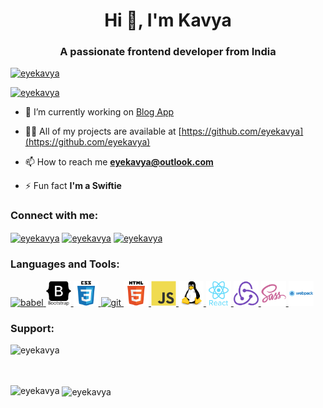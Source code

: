 <h1 align="center">Hi 👋, I'm Kavya</h1>
<h3 align="center">A passionate frontend developer from India</h3>

<p align="left"> <a href="https://github.com/ryo-ma/github-profile-trophy"><img src="https://github-profile-trophy.vercel.app/?username=eyekavya" alt="eyekavya" /></a> </p>

<p align="left"> <a href="https://twitter.com/eyekavya" target="blank"><img src="https://img.shields.io/twitter/follow/eyekavya?logo=twitter&style=for-the-badge" alt="eyekavya" /></a> </p>

- 🔭 I’m currently working on [Blog App](https://github.com/eyekavya/BlogApp-React)

- 👨‍💻 All of my projects are available at [https://github.com/eyekavya](https://github.com/eyekavya)

- 📫 How to reach me **eyekavya@outlook.com**

- ⚡ Fun fact **I'm a Swiftie**

<h3 align="left">Connect with me:</h3>
<p align="left">
<a href="https://twitter.com/eyekavya" target="blank"><img align="center" src="https://raw.githubusercontent.com/rahuldkjain/github-profile-readme-generator/master/src/images/icons/Social/twitter.svg" alt="eyekavya" height="30" width="40" /></a>
<a href="https://linkedin.com/in/eyekavya" target="blank"><img align="center" src="https://raw.githubusercontent.com/rahuldkjain/github-profile-readme-generator/master/src/images/icons/Social/linked-in-alt.svg" alt="eyekavya" height="30" width="40" /></a>
<a href="https://instagram.com/eyekavya" target="blank"><img align="center" src="https://raw.githubusercontent.com/rahuldkjain/github-profile-readme-generator/master/src/images/icons/Social/instagram.svg" alt="eyekavya" height="30" width="40" /></a>
</p>

<h3 align="left">Languages and Tools:</h3>
<p align="left"> <a href="https://babeljs.io/" target="_blank" rel="noreferrer"> <img src="https://www.vectorlogo.zone/logos/babeljs/babeljs-icon.svg" alt="babel" width="40" height="40"/> </a> <a href="https://getbootstrap.com" target="_blank" rel="noreferrer"> <img src="https://raw.githubusercontent.com/devicons/devicon/master/icons/bootstrap/bootstrap-plain-wordmark.svg" alt="bootstrap" width="40" height="40"/> </a> <a href="https://www.w3schools.com/css/" target="_blank" rel="noreferrer"> <img src="https://raw.githubusercontent.com/devicons/devicon/master/icons/css3/css3-original-wordmark.svg" alt="css3" width="40" height="40"/> </a> <a href="https://git-scm.com/" target="_blank" rel="noreferrer"> <img src="https://www.vectorlogo.zone/logos/git-scm/git-scm-icon.svg" alt="git" width="40" height="40"/> </a> <a href="https://www.w3.org/html/" target="_blank" rel="noreferrer"> <img src="https://raw.githubusercontent.com/devicons/devicon/master/icons/html5/html5-original-wordmark.svg" alt="html5" width="40" height="40"/> </a> <a href="https://developer.mozilla.org/en-US/docs/Web/JavaScript" target="_blank" rel="noreferrer"> <img src="https://raw.githubusercontent.com/devicons/devicon/master/icons/javascript/javascript-original.svg" alt="javascript" width="40" height="40"/> </a> <a href="https://www.linux.org/" target="_blank" rel="noreferrer"> <img src="https://raw.githubusercontent.com/devicons/devicon/master/icons/linux/linux-original.svg" alt="linux" width="40" height="40"/> </a> <a href="https://reactjs.org/" target="_blank" rel="noreferrer"> <img src="https://raw.githubusercontent.com/devicons/devicon/master/icons/react/react-original-wordmark.svg" alt="react" width="40" height="40"/> </a> <a href="https://redux.js.org" target="_blank" rel="noreferrer"> <img src="https://raw.githubusercontent.com/devicons/devicon/master/icons/redux/redux-original.svg" alt="redux" width="40" height="40"/> </a> <a href="https://sass-lang.com" target="_blank" rel="noreferrer"> <img src="https://raw.githubusercontent.com/devicons/devicon/master/icons/sass/sass-original.svg" alt="sass" width="40" height="40"/> </a> <a href="https://webpack.js.org" target="_blank" rel="noreferrer"> <img src="https://raw.githubusercontent.com/devicons/devicon/d00d0969292a6569d45b06d3f350f463a0107b0d/icons/webpack/webpack-original-wordmark.svg" alt="webpack" width="40" height="40"/> </a> </p>

<h3 align="left">Support:</h3>
<p><a href="https://www.buymeacoffee.com/eyekavya"> <img align="left" src="https://cdn.buymeacoffee.com/buttons/v2/default-yellow.png" height="50" width="210" alt="eyekavya" /></a></p><br><br><br>

<p><img align="left" src="https://github-readme-stats.vercel.app/api?username=eyekavya&show_icons=true&locale=en" alt="eyekavya" /></p>

<p>&nbsp;<img align="center" src="https://github-readme-stats.vercel.app/api/top-langs?username=eyekavya&show_icons=true&locale=en&layout=compact" alt="eyekavya" /></p>

